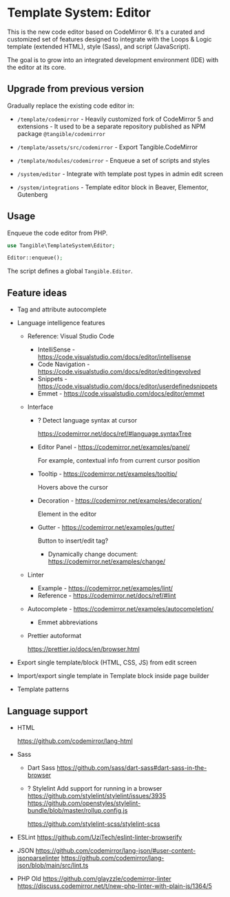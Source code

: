 # Template System: Editor

This is the new code editor based on CodeMirror 6. It's a curated and customized set of features designed to integrate with the Loops & Logic template (extended HTML), style (Sass), and script (JavaScript).

The goal is to grow into an integrated development environment (IDE) with the editor at its core.


## Upgrade from previous version

Gradually replace the existing code editor in:

- `/template/codemirror` - Heavily customized fork of CodeMirror 5 and extensions - It used to be a separate repository published as NPM package `@tangible/codemirror`
- `/template/assets/src/codemirror` - Export Tangible.CodeMirror
- `/template/modules/codemirror` - Enqueue a set of scripts and styles

- `/system/editor` - Integrate with template post types in admin edit screen
- `/system/integrations` - Template editor block in Beaver, Elementor, Gutenberg


## Usage

Enqueue the code editor from PHP.

```php
use Tangible\TemplateSystem\Editor;

Editor::enqueue();
```

The script defines a global `Tangible.Editor`.


## Feature ideas

- Tag and attribute autocomplete

- Language intelligence features

  - Reference: Visual Studio Code
    - IntelliSense - https://code.visualstudio.com/docs/editor/intellisense
    - Code Navigation - https://code.visualstudio.com/docs/editor/editingevolved
    - Snippets - https://code.visualstudio.com/docs/editor/userdefinedsnippets
    - Emmet - https://code.visualstudio.com/docs/editor/emmet

  - Interface
    - ? Detect language syntax at cursor

      https://codemirror.net/docs/ref/#language.syntaxTree

    - Editor Panel - https://codemirror.net/examples/panel/

      For example, contextual info from current cursor position

    - Tooltip - https://codemirror.net/examples/tooltip/

      Hovers above the cursor

    - Decoration - https://codemirror.net/examples/decoration/

      Element in the editor

    - Gutter - https://codemirror.net/examples/gutter/

      Button to insert/edit tag?

      - Dynamically change document: https://codemirror.net/examples/change/

  - Linter
    - Example - https://codemirror.net/examples/lint/
    - Reference - https://codemirror.net/docs/ref/#lint

  - Autocomplete - https://codemirror.net/examples/autocompletion/

    - Emmet abbreviations

  - Prettier autoformat

    https://prettier.io/docs/en/browser.html


- Export single template/block (HTML, CSS, JS) from edit screen

- Import/export single template in Template block inside page builder

- Template patterns


## Language support

- HTML

  https://github.com/codemirror/lang-html

- Sass

  - Dart Sass https://github.com/sass/dart-sass#dart-sass-in-the-browser

  - ? Stylelint
    Add support for running in a browser https://github.com/stylelint/stylelint/issues/3935
    https://github.com/openstyles/stylelint-bundle/blob/master/rollup.config.js

    https://github.com/stylelint-scss/stylelint-scss

- ESLint
  https://github.com/UziTech/eslint-linter-browserify

- JSON
  https://github.com/codemirror/lang-json/#user-content-jsonparselinter
  https://github.com/codemirror/lang-json/blob/main/src/lint.ts

- PHP
  Old https://github.com/glayzzle/codemirror-linter
  https://discuss.codemirror.net/t/new-php-linter-with-plain-js/1364/5

